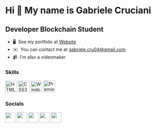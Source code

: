 <!--
**BoiZze/BoiZze** is a ✨ _special_ ✨ repository because its `README.md` (this file) appears on your GitHub profile.

Here are some ideas to get you started:

- 🔭 I’m currently working on ...
- 🌱 I’m currently learning ...
- 👯 I’m looking to collaborate on ...
- 🤔 I’m looking for help with ...
- 💬 Ask me about ...
- 📫 How to reach me: ...
- 😄 Pronouns: ...
- ⚡ Fun fact: ...
-->

Hi 👋 My name is Gabriele Cruciani
===================================

Developer Blockchain Student 
----------------------------

* 🖥️  See my portfolio at [Website](http://gabrielecruciani.github.io)
* ✉️  You can contact me at [gabriele.cru04@gmail.com](mailto:gabriele.cru04@gmail.com)
* 📹  I'm also a videomaker

### Skills

<p align="left">
<a href="https://developer.mozilla.org/en-US/docs/Glossary/HTML5" target="_blank" rel="noreferrer"><img src="https://raw.githubusercontent.com/danielcranney/readme-generator/main/public/icons/skills/html5-colored.svg" width="36" height="36" alt="HTML5"/></a>
<a href="https://www.w3.org/TR/CSS/#css" target="_blank" rel="noreferrer"><img src="https://raw.githubusercontent.com/danielcranney/readme-generator/main/public/icons/skills/css3-colored.svg" width="36" height="36" alt="CSS3"/></a>
<a href="https://www.microsoft.com/it-it/windows" target="_blank" rel="noreferrer"><img src="https://upload.wikimedia.org/wikipedia/commons/8/87/Windows_logo_-_2021.svg" width="36" height="36" alt="Windows"/></a>
<a href="https://www.adobe.com/it/products/premiere.html" target="_blank" rel="noreferrer"><img src="https://upload.wikimedia.org/wikipedia/commons/4/40/Adobe_Premiere_Pro_CC_icon.svg" width="37" height="37" alt="Premiere"/></a>
</p>

### Socials

<p align="left">
<a href="https://discord.com/users/BoiZze" target="_blank" rel="noreferrer"><img src="https://raw.githubusercontent.com/danielcranney/readme-generator/main/public/icons/socials/discord.svg" width="32" height="32"/></a>
<a href="https://www.github.com/BoiZze" target="_blank" rel="noreferrer"><img src="https://raw.githubusercontent.com/danielcranney/readme-generator/main/public/icons/socials/github-dark.svg" width="32" height="32"/></a>
<a href="http://www.instagram.com/_gabriele.it_" target="_blank" rel="noreferrer"><img src="https://raw.githubusercontent.com/danielcranney/readme-generator/main/public/icons/socials/instagram.svg" width="32" height="32"/></a>
<a href="https://www.linkedin.com/in/gabriele-cruciani" target="_blank" rel="noreferrer"><img src="https://raw.githubusercontent.com/danielcranney/readme-generator/main/public/icons/socials/linkedin.svg" width="32" height="32"/></a>
<a href="https://www.x.com/berna_engineer" target="_blank" rel="noreferrer"><img src="https://raw.githubusercontent.com/danielcranney/readme-generator/main/public/icons/socials/twitter-dark.svg" width="32" height="32"/></a>
</p>
